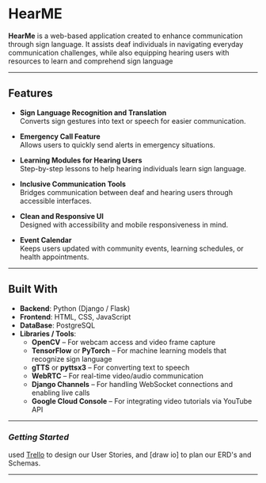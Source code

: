 # HearME

**HearMe** is a web-based application created to enhance communication through sign language. It assists deaf individuals in navigating everyday communication challenges, while also equipping hearing users with resources to learn and comprehend sign language

---

## Features

- **Sign Language Recognition and Translation**  
  Converts sign gestures into text or speech for easier communication.

- **Emergency Call Feature**  
  Allows users to quickly send alerts in emergency situations.

- **Learning Modules for Hearing Users**  
  Step-by-step lessons to help hearing individuals learn sign language.

- **Inclusive Communication Tools**  
  Bridges communication between deaf and hearing users through accessible interfaces.

- **Clean and Responsive UI**  
  Designed with accessibility and mobile responsiveness in mind.

- **Event Calendar**  
  Keeps users updated with community events, learning schedules, or health appointments.

---

## Built With

- **Backend**: Python (Django / Flask)
- **Frontend**: HTML, CSS, JavaScript
- **DataBase**: PostgreSQL
- **Libraries / Tools**:
  - **OpenCV** – For webcam access and video frame capture
  - **TensorFlow** or **PyTorch** – For machine learning models that recognize sign language
  - **gTTS** or **pyttsx3** – For converting text to speech
  - **WebRTC** – For real-time video/audio communication
  - **Django Channels** – For handling WebSocket connections and enabling live calls
  - **Google Cloud Console** – For integrating video tutorials via YouTube API

---

### **_Getting Started_**

used [Trello](https://trello.com/invite/b/685d80c8b14ad784410eef3d/ATTI1e444a2ebbe762f690917fad06b1a504F8598AD9/project-4) to design our User Stories,
and [draw io] to plan our ERD's and Schemas.

---
